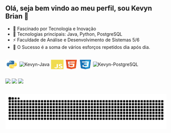 ## Olá, seja bem vindo ao meu perfil, sou Kevyn Brian 👋
- 🔭 Fascinado por Tecnologia e Inovação
- 🚀 Tecnologias principais: Java, Python, PostgreSQL
- ⚡ Faculdade de Análise e Desenvolvimento de Sistemas 5/6
- 🌱 O Sucesso é a soma de vários esforços repetidos dia após dia.

  
<div style="display: inline_block"><br>
  <img align="center" alt="Kevyn-Python" height="30" width="40" src="https://raw.githubusercontent.com/devicons/devicon/master/icons/python/python-original.svg">
  <img align="center" alt="Kevyn-Java" height="30" width="40" src="https://cdn.jsdelivr.net/gh/devicons/devicon@latest/icons/java/java-original.svg" />
  <img align="center" alt="Kevyn-Js" height="30" width="40" src="https://raw.githubusercontent.com/devicons/devicon/master/icons/javascript/javascript-plain.svg">
  <img align="center" alt="Kevyn-HTML" height="30" width="40" src="https://raw.githubusercontent.com/devicons/devicon/master/icons/html5/html5-original.svg">
  <img align="center" alt="Kevyn-CSS" height="30" width="40" src="https://raw.githubusercontent.com/devicons/devicon/master/icons/css3/css3-original.svg">
  <img  align="center" alt="Kevyn-PostgreSQL" height="30" width="40" src="https://cdn.jsdelivr.net/gh/devicons/devicon@latest/icons/postgresql/postgresql-original.svg" />
         
</div>
  
  ##
 
<div> 
  <a href="https://instagram.com/rafaballerini" target="_blank"><img src="https://img.shields.io/badge/-Instagram-%23E4405F?style=for-the-badge&logo=instagram&logoColor=white" target="_blank"></a>
  <a href = "mailto:kevyn.brian9@gmail.com"><img src="https://img.shields.io/badge/-Gmail-%23333?style=for-the-badge&logo=gmail&logoColor=white" target="_blank"></a>
  <a href="https://www.linkedin.com/in/kevyn-brian-8204a7344" target="_blank"><img src="https://img.shields.io/badge/-LinkedIn-%230077B5?style=for-the-badge&logo=linkedin&logoColor=white" target="_blank"></a> 
  
</div>

##
<div aling ="center">

  <img src="https://raw.githubusercontent.com/Kevyn-Brian-Dev/Kevyn-Brian-Dev/output/snake.svg" alt="Snake animation" />
</div>
